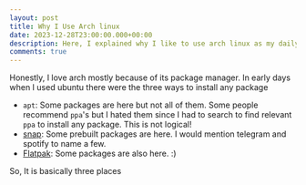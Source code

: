 ```yaml
---
layout: post
title: Why I Use Arch linux
date: 2023-12-28T23:00:00.000+00:00
description: Here, I explained why I like to use arch linux as my daily driver
comments: true
---
```


Honestly, I love arch mostly because of its package manager. In early days when I used ubuntu there were the three ways to install any package
- `apt`: Some packages are here but not all of them. Some people recommend `ppa`'s but I hated them since I had to search to find relevant `ppa` to install any package. This is not logical! 
- [snap](https://snapcraft.io/): Some prebuilt packages are here. I would mention telegram and spotify to name a few.
- [Flatpak](https://flathub.org/): Some packages are also here. :)

So, It is basically three places